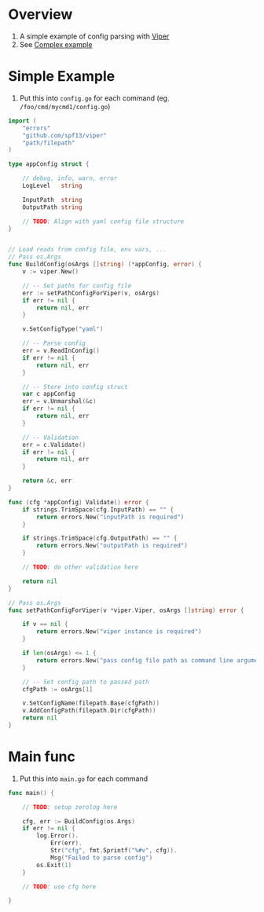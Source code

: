 # Overview
1. A simple example of config parsing with [Viper](https://github.com/spf13/viper)
1. See [Complex example](./config.complex.md)


# Simple Example
1. Put this into `config.go` for each command (eg. `/foo/cmd/mycmd1/config.go`)
```go
import (
	"errors"
	"github.com/spf13/viper"
	"path/filepath"
)

type appConfig struct {

	// debug, info, warn, error
	LogLevel   string

	InputPath  string
	OutputPath string

	// TODO: Align with yaml config file structure
}


// Load reads from config file, env vars, ...
// Pass os.Args
func BuildConfig(osArgs []string) (*appConfig, error) {
	v := viper.New()

	// -- Set paths for config file
	err := setPathConfigForViper(v, osArgs)
	if err != nil {
		return nil, err
	}

	v.SetConfigType("yaml")

	// -- Parse config
	err = v.ReadInConfig()
	if err != nil {
		return nil, err
	}

	// -- Store into config struct
	var c appConfig
	err = v.Unmarshal(&c)
	if err != nil {
		return nil, err
	}

	// -- Validation
	err = c.Validate()
	if err != nil {
		return nil, err
	}

	return &c, err
}

func (cfg *appConfig) Validate() error {
	if strings.TrimSpace(cfg.InputPath) == "" {
		return errors.New("inputPath is required")
	}

	if strings.TrimSpace(cfg.OutputPath) == "" {
		return errors.New("outputPath is required")
	}

	// TODO: do other validation here

	return nil
}

// Pass os.Args
func setPathConfigForViper(v *viper.Viper, osArgs []string) error {

	if v == nil {
		return errors.New("viper instance is required")
	}

	if len(osArgs) <= 1 {
		return errors.New("pass config file path as command line argument")
	}

	// -- Set config path to passed path
	cfgPath := osArgs[1]

	v.SetConfigName(filepath.Base(cfgPath))
	v.AddConfigPath(filepath.Dir(cfgPath))
	return nil
}
```

# Main func
1. Put this into `main.go` for each command
```go
func main() {

    // TODO: setup zerolog here

	cfg, err := BuildConfig(os.Args)
	if err != nil {
		log.Error().
			Err(err).
			Str("cfg", fmt.Sprintf("%#v", cfg)).
			Msg("Failed to parse config")
		os.Exit(1)
	}

    // TODO: use cfg here

}
```
